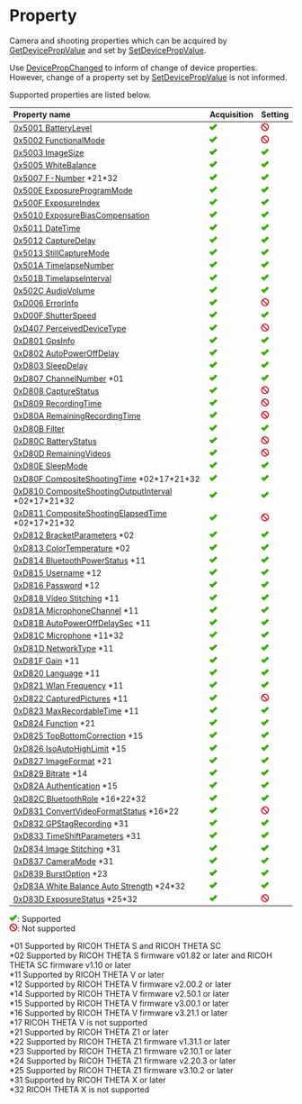 # Property

Camera and shooting properties which can be acquired by [GetDevicePropValue](./operation/get_device_prop_value.md) and set by [SetDevicePropValue](./operation/set_device_prop_value.md).

Use [DevicePropChanged](./event/device_prop_changed.md) to inform of change of device properties. However, change of a property set by [SetDevicePropValue](./operation/set_device_prop_value.md) is not informed.

Supported properties are listed below.

| Property name | Acquisition | Setting |
|:--|:--|:--|
| [0x5001 BatteryLevel](./property/battery_level.md) | ![supported](./assets/img/supported.png "supported") | ![not supported](./assets/img/not-supported.png "not supported") |
| [0x5002 FunctionalMode](./property/functional_mode.md) | ![supported](./assets/img/supported.png "supported") | ![not supported](./assets/img/not-supported.png "not supported") |
| [0x5003 ImageSize](./property/image_size.md) | ![supported](./assets/img/supported.png "supported") | ![supported](./assets/img/supported.png "supported") |
| [0x5005 WhiteBalance](./property/white_balance.md) | ![supported](./assets/img/supported.png "supported") | ![supported](./assets/img/supported.png "supported") |
| [0x5007 F-Number](./property/f_number.md) \*21\*32 | ![supported](./assets/img/supported.png "supported") | ![supported](./assets/img/supported.png "supported") |
| [0x500E ExposureProgramMode](./property/exposure_program_mode.md) | ![supported](./assets/img/supported.png "supported") | ![supported](./assets/img/supported.png "supported") |
| [0x500F ExposureIndex](./property/exposure_index.md) | ![supported](./assets/img/supported.png "supported") | ![supported](./assets/img/supported.png "supported") |
| [0x5010 ExposureBiasCompensation](./property/exposure_bias_compensation.md) | ![supported](./assets/img/supported.png "supported") | ![supported](./assets/img/supported.png "supported") |
| [0x5011 DateTime](./property/date_time.md) | ![supported](./assets/img/supported.png "supported") | ![supported](./assets/img/supported.png "supported") |
| [0x5012 CaptureDelay](./property/capture_delay.md) | ![supported](./assets/img/supported.png "supported") | ![supported](./assets/img/supported.png "supported") |
| [0x5013 StillCaptureMode](./property/still_capture_mode.md) | ![supported](./assets/img/supported.png "supported") | ![supported](./assets/img/supported.png "supported") |
| [0x501A TimelapseNumber](./property/timelapse_number.md) | ![supported](./assets/img/supported.png "supported") | ![supported](./assets/img/supported.png "supported") |
| [0x501B TimelapseInterval](./property/timelapse_interval.md) | ![supported](./assets/img/supported.png "supported") | ![supported](./assets/img/supported.png "supported") |
| [0x502C AudioVolume](./property/audio_volume.md) | ![supported](./assets/img/supported.png "supported") | ![supported](./assets/img/supported.png "supported") |
| [0xD006 ErrorInfo](./property/error_info.md) | ![supported](./assets/img/supported.png "supported") | ![not supported](./assets/img/not-supported.png "not supported") |
| [0xD00F ShutterSpeed](./property/shutter_speed.md) | ![supported](./assets/img/supported.png "supported") | ![supported](./assets/img/supported.png "supported") |
| [0xD407 PerceivedDeviceType](./property/perceived_device_type.md) | ![supported](./assets/img/supported.png "supported") | ![not supported](./assets/img/not-supported.png "not supported") |
| [0xD801 GpsInfo](./property/gps_info.md) | ![supported](./assets/img/supported.png "supported") | ![supported](./assets/img/supported.png "supported") |
| [0xD802 AutoPowerOffDelay](./property/auto_power_off_delay.md) | ![supported](./assets/img/supported.png "supported") | ![supported](./assets/img/supported.png "supported") |
| [0xD803 SleepDelay](./property/sleep_delay.md) | ![supported](./assets/img/supported.png "supported") | ![supported](./assets/img/supported.png "supported") |
| [0xD807 ChannelNumber](./property/channel_number.md) \*01 | ![supported](./assets/img/supported.png "supported") | ![supported](./assets/img/supported.png "supported") |
| [0xD808 CaptureStatus](./property/capture_status.md) | ![supported](./assets/img/supported.png "supported") | ![not supported](./assets/img/not-supported.png "not supported") |
| [0xD809 RecordingTime](./property/recording_time.md) | ![supported](./assets/img/supported.png "supported") | ![not supported](./assets/img/not-supported.png "not supported") |
| [0xD80A RemainingRecordingTime](./property/remaining_recording_time.md) | ![supported](./assets/img/supported.png "supported") | ![not supported](./assets/img/not-supported.png "not supported") |
| [0xD80B Filter](./property/filter.md) | ![supported](./assets/img/supported.png "supported") | ![supported](./assets/img/supported.png "supported") |
| [0xD80C BatteryStatus](./property/battery_status.md) | ![supported](./assets/img/supported.png "supported") | ![not supported](./assets/img/not-supported.png "not supported") |
| [0xD80D RemainingVideos](./property/remaining_videos.md) | ![supported](./assets/img/supported.png "supported") | ![not supported](./assets/img/not-supported.png "not supported") |
| [0xD80E SleepMode](./property/sleep_mode.md) | ![supported](./assets/img/supported.png "supported") | ![supported](./assets/img/supported.png "supported") |
| [0xD80F CompositeShootingTime](./property/composite_shooting_time.md) \*02\*17\*21\*32 | ![supported](./assets/img/supported.png "supported") | ![supported](./assets/img/supported.png "supported") |
| [0xD810 CompositeShootingOutputInterval](./property/composite_shooting_output_interval.md) \*02\*17\*21\*32 | ![supported](./assets/img/supported.png "supported") | ![supported](./assets/img/supported.png "supported") |
| [0xD811 CompositeShootingElapsedTime](./property/composite_shooting_elapsed_time.md) \*02\*17\*21\*32 | ![supported](./assets/img/supported.png "supported") | ![not supported](./assets/img/not-supported.png "not supported") |
| [0xD812 BracketParameters](./property/bracket_parameters.md) \*02 | ![supported](./assets/img/supported.png "supported") | ![supported](./assets/img/supported.png "supported") |
| [0xD813 ColorTemperature](./property/color_temperature.md) \*02 | ![supported](./assets/img/supported.png "supported") | ![supported](./assets/img/supported.png "supported") |
| [0xD814 BluetoothPowerStatus](./property/bluetooth_power_status.md) \*11 | ![supported](./assets/img/supported.png "supported") | ![supported](./assets/img/supported.png "supported") |
| [0xD815 Username](./property/username.md) \*12 | ![supported](./assets/img/supported.png "supported") | ![supported](./assets/img/supported.png "supported") |
| [0xD816 Password](./property/password.md) \*12 | ![supported](./assets/img/supported.png "supported") | ![supported](./assets/img/supported.png "supported") |
| [0xD818 Video Stitching](./property/video_stitching.md) \*11 | ![supported](./assets/img/supported.png "supported") | ![supported](./assets/img/supported.png "supported") |
| [0xD81A MicrophoneChannel](./property/microphone_channel.md) \*11 | ![supported](./assets/img/supported.png "supported") | ![supported](./assets/img/supported.png "supported") |
| [0xD81B AutoPowerOffDelaySec](./property/auto_power_off_delay_sec.md) \*11 | ![supported](./assets/img/supported.png "supported") | ![supported](./assets/img/supported.png "supported") |
| [0xD81C Microphone](./property/microphone.md) \*11\*32 | ![supported](./assets/img/supported.png "supported") | ![supported](./assets/img/supported.png "supported") |
| [0xD81D NetworkType](./property/network_type.md) \*11 | ![supported](./assets/img/supported.png "supported") | ![supported](./assets/img/supported.png "supported") |
| [0xD81F Gain](./property/gain.md) \*11 | ![supported](./assets/img/supported.png "supported") | ![supported](./assets/img/supported.png "supported") |
| [0xD820 Language](./property/language.md) \*11 | ![supported](./assets/img/supported.png "supported") | ![supported](./assets/img/supported.png "supported") |
| [0xD821 Wlan Frequency](./property/wlan_frequency.md) \*11 | ![supported](./assets/img/supported.png "supported") | ![supported](./assets/img/supported.png "supported") |
| [0xD822 CapturedPictures](./property/captured_pictures.md) \*11 | ![supported](./assets/img/supported.png "supported") | ![not supported](./assets/img/not-supported.png "not supported") |
| [0xD823 MaxRecordableTime](./property/max_recordable_time.md) \*11 | ![supported](./assets/img/supported.png "supported") | ![supported](./assets/img/supported.png "supported") |
| [0xD824 Function](./property/function.md) \*21 | ![supported](./assets/img/supported.png "supported") | ![supported](./assets/img/supported.png "supported") |
| [0xD825 TopBottomCorrection](./property/top_bottom_correction.md) \*15 | ![supported](./assets/img/supported.png "supported") | ![supported](./assets/img/supported.png "supported") |
| [0xD826 IsoAutoHighLimit](./property/iso_auto_high_limit.md) \*15 | ![supported](./assets/img/supported.png "supported") | ![supported](./assets/img/supported.png "supported") |
| [0xD827 ImageFormat](./property/image_format.md) \*21 | ![supported](./assets/img/supported.png "supported") | ![supported](./assets/img/supported.png "supported") |
| [0xD829 Bitrate](./property/bitrate.md) \*14 | ![supported](./assets/img/supported.png "supported") | ![supported](./assets/img/supported.png "supported") |
| [0xD82A Authentication](./property/authentication.md) \*15 | ![supported](./assets/img/supported.png "supported") | ![supported](./assets/img/supported.png "supported") |
| [0xD82C BluetoothRole](./property/bluetooth_role.md) \*16\*22\*32 | ![supported](./assets/img/supported.png "supported") | ![supported](./assets/img/supported.png "supported") |
| [0xD831 ConvertVideoFormatStatus](./property/convert_video_format_status.md) \*16\*22 | ![supported](./assets/img/supported.png "supported") | ![not supported](./assets/img/not-supported.png "not supported") |
| [0xD832 GPStagRecording](./property/gps_tag_recording.md) \*31 | ![supported](./assets/img/supported.png "supported") | ![supported](./assets/img/supported.png "supported") |
| [0xD833 TimeShiftParameters](./property/time_shift_parameters.md) \*31 | ![supported](./assets/img/supported.png "supported") | ![supported](./assets/img/supported.png "supported") |
| [0xD834 Image Stitching](./property/image_stitching.md) \*31 | ![supported](./assets/img/supported.png "supported") | ![supported](./assets/img/supported.png "supported") |
| [0xD837 CameraMode](./property/camera_mode.md) \*31 | ![supported](./assets/img/supported.png "supported") | ![supported](./assets/img/supported.png "supported") |
| [0xD839 BurstOption](./property/burst_option.md) \*23 | ![supported](./assets/img/supported.png "supported") | ![supported](./assets/img/supported.png "supported") |
| [0xD83A White Balance Auto Strength](./property/white_balance_auto_strength.md) \*24\*32 | ![supported](./assets/img/supported.png "supported") | ![supported](./assets/img/supported.png "supported") |
| [0xD83D ExposureStatus](./property/exposure_status.md) \*25\*32 | ![supported](./assets/img/supported.png "supported") | ![not supported](./assets/img/not-supported.png "not supported") |

![supported](./assets/img/supported.png "supported"): Supported  
![not supported](./assets/img/not-supported.png "not supported"): Not supported  

\*01 Supported by RICOH THETA S and RICOH THETA SC  
\*02 Supported by RICOH THETA S firmware v01.82 or later and RICOH THETA SC firmware v1.10 or later  
\*11 Supported by RICOH THETA V or later  
\*12 Supported by RICOH THETA V firmware v2.00.2 or later  
\*14 Supported by RICOH THETA V firmware v2.50.1 or later  
\*15 Supported by RICOH THETA V firmware v3.00.1 or later  
\*16 Supported by RICOH THETA V firmware v3.21.1 or later  
\*17 RICOH THETA V is not supported  
\*21 Supported by RICOH THETA Z1 or later  
\*22 Supported by RICOH THETA Z1 firmware v1.31.1 or later  
\*23 Supported by RICOH THETA Z1 firmware v2.10.1 or later  
\*24 Supported by RICOH THETA Z1 firmware v2.20.3 or later  
\*25 Supported by RICOH THETA Z1 firmware v3.10.2 or later  
\*31 Supported by RICOH THETA X or later  
\*32 RICOH THETA X is not supported  
